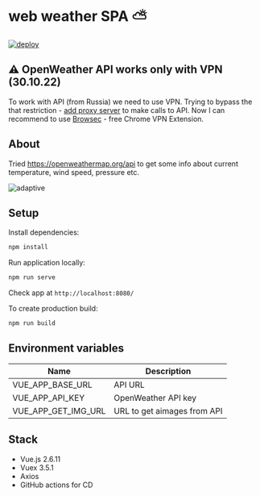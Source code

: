 # web weather SPA :partly_sunny:
[![deploy](https://github.com/DanTrofimov/weather-app/actions/workflows/deploy.yml/badge.svg?branch=master)](https://github.com/DanTrofimov/weather-app/actions/workflows/deploy.yml)

## ⚠️ OpenWeather API works only with VPN (30.10.22)
To work with API (from Russia) we need to use VPN. Trying to bypass the that restriction - [add proxy server](https://github.com/DanTrofimov/weather-app/issues/13) to make calls to API. Now I can recommend to use [Browsec](https://chrome.google.com/webstore/detail/browsec-vpn-free-vpn-for/omghfjlpggmjjaagoclmmobgdodcjboh?hl=en-GB) - free Chrome VPN Extension.
## About
Tried https://openweathermap.org/api to get some info about current temperature, wind speed, pressure etc.

![adaptive](https://github.com/chackydude/weather-app/raw/master/gifs/demo.gif)

## Setup

Install dependencies:
```bash
npm install
```
Run application locally:
```bash
npm run serve
```
Check app at `http://localhost:8080/`

To create production build:
```bash
npm run build
```
## Environment variables

| Name  | Description  |
|---|---|
| VUE_APP_BASE_URL  | API URL |
| VUE_APP_API_KEY  | OpenWeather API key |
| VUE_APP_GET_IMG_URL  | URL to get aimages from API |

## Stack

- Vue.js 2.6.11
- Vuex 3.5.1
- Axios
- GitHub actions for CD

